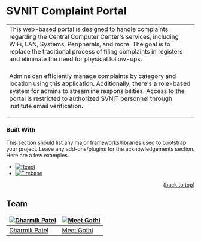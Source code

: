 # SVNIT Complaint Portal
<table>
<tr>
<td>
This web-based portal is designed to handle complaints regarding the Central Computer Center's services, including WiFi, LAN, Systems, Peripherals, and more. The goal is to replace the traditional process of filing complaints in registers and eliminate the need for physical follow-ups.

###

Admins can efficiently manage complaints by category and location using this application. Additionally, there's a role-based system for admins to streamline responsibilities. Access to the portal is restricted to authorized SVNIT personnel through institute email verification.
</td>
</tr>
</table>

### Built With

This section should list any major frameworks/libraries used to bootstrap your project. Leave any add-ons/plugins for the acknowledgements section. Here are a few examples.

* [![React][React.js]][React-url]
* [![Firebase][Firebase.js]][Firebase-url]


<p align="right">(<a href="#readme-top">back to top</a>)</p>

## Team

[![Dharmik Patel](https://media.licdn.com/dms/image/D4D03AQGt4MOOGp7IfA/profile-displayphoto-shrink_800_800/0/1673542443413?e=1710374400&v=beta&t=Fxvn61L-tL9oB6cyBqr1yAyiKLWXpmxDn8GmrkwCCJs)](https://github.com/Dharmik1210)  | [![Meet Gothi](https://media.licdn.com/dms/image/D4D03AQFtUZdQsMok6g/profile-displayphoto-shrink_800_800/0/1683809724887?e=1710374400&v=beta&t=6CDzuKovdUn9z7AQ3Tk0uvJpi6IIPbdav-HoBWY0Zcs)](https://github.com/meet0510)
---|---
[Dharmik Patel ](https://github.com/Dharmik1210) |[Meet Gothi](https://github.com/meet0510)

[React.js]: https://img.shields.io/badge/React-20232A?style=for-the-badge&logo=react&logoColor=61DAFB
[React-url]: https://reactjs.org/
[Firebase.js]:https://img.shields.io/badge/Firebase-039BE5?style=for-the-badge&logo=Firebase&logoColor=yellow
[Firebase-url]: https://firebase.google.com/

